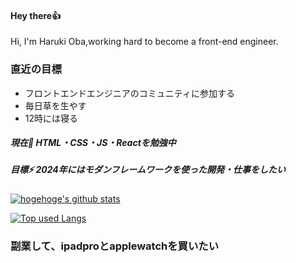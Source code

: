 #### Hey there👍
Hi, I'm Haruki Oba,working hard to become a front-end engineer.

### 直近の目標
- フロントエンドエンジニアのコミュニティに参加する
- 毎日草を生やす
- 12時には寝る



##### 現在🌱  HTML・CSS・JS・Reactを勉強中
##### 目標⚡  2024年にはモダンフレームワークを使った開発・仕事をしたい

<!-- リポジトリステータス -->
[![hogehoge's github stats](https://github-readme-stats.vercel.app/api?username=haruki0314&hide=contribs&count_private=true&show_icons=true&theme=tokyonight)](https://github.com/haruki0314/)

<!-- ソースコード統計 -->
[![Top used Langs](https://github-readme-stats.vercel.app/api/top-langs/?username=haruki0314&layout=compact&theme=tokyonight)](https://github.com/haruki0314/)


### 副業して、ipadproとapplewatchを買いたい
